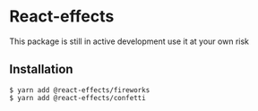 # React-effects

This package is still in active development use it at your own risk

## Installation

```
$ yarn add @react-effects/fireworks
$ yarn add @react-effects/confetti
```

